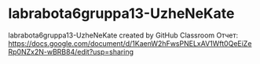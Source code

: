 # labrabota6gruppa13-UzheNeKate
labrabota6gruppa13-UzheNeKate created by GitHub Classroom
Отчет: https://docs.google.com/document/d/1KaenW2hFwsPNELxAV1Wft0QeEiZeRp0NZx2N-wBRB84/edit?usp=sharing
